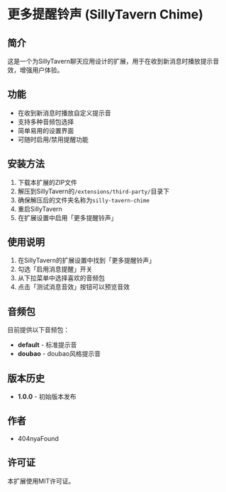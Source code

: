 # 更多提醒铃声 (SillyTavern Chime)

## 简介

这是一个为SillyTavern聊天应用设计的扩展，用于在收到新消息时播放提示音效，增强用户体验。

## 功能

- 在收到新消息时播放自定义提示音
- 支持多种音频包选择
- 简单易用的设置界面
- 可随时启用/禁用提醒功能

## 安装方法

1. 下载本扩展的ZIP文件
2. 解压到SillyTavern的`/extensions/third-party/`目录下
3. 确保解压后的文件夹名称为`silly-tavern-chime`
4. 重启SillyTavern
5. 在扩展设置中启用「更多提醒铃声」

## 使用说明

1. 在SillyTavern的扩展设置中找到「更多提醒铃声」
2. 勾选「启用消息提醒」开关
3. 从下拉菜单中选择喜欢的音频包
4. 点击「测试消息音效」按钮可以预览音效

## 音频包

目前提供以下音频包：

- **default** - 标准提示音
- **doubao** - doubao风格提示音

## 版本历史

- **1.0.0** - 初始版本发布

## 作者

- 404nyaFound

## 许可证

本扩展使用MIT许可证。